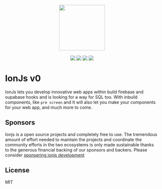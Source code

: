 <p align="center">
  <img src="https://i.ibb.co/m6Nf2z7/20220217-114352.png" width="150px">
  <br><br>
  <img src="https://badgen.net/github/open-issues/Educlicko2o/ionjs"/>
  <img src="https://img.shields.io/github/contributors/Educlicko2o/ionjs.svg">
  <img src="https://badgen.net/github/license/Educlicko2o/ionjs">
  <img src="https://img.shields.io/github/release/Educlicko2o/ionjs.svg"/>
</p>

# IonJs v0

IonJs lets you develop innovative web apps within build firebase and supabase hooks and is looking for a way for SQL too. With inbuild components, like `pre screen` and It will also let you make your components for your web app, and much more  to come.

## Sponsors

Ionjs is a open source projects and completely free to use. The tremendous amount of effort needed to maintain the projects and coordinate the community efforts in the two ecosystems is only made sustainable thanks to the generous financial backing of our sponsors and backers. Please consider [sponsering ionjs development](https://www.patreon.com/educlickdev)

## License

MIT
